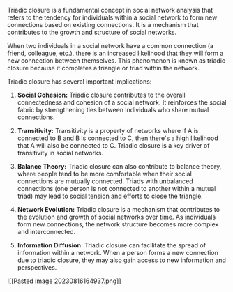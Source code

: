 Triadic closure is a fundamental concept in social network analysis that refers to the tendency for individuals within a social network to form new connections based on existing connections. It is a mechanism that contributes to the growth and structure of social networks.

When two individuals in a social network have a common connection (a friend, colleague, etc.), there is an increased likelihood that they will form a new connection between themselves. This phenomenon is known as triadic closure because it completes a triangle or triad within the network.

Triadic closure has several important implications:

1. **Social Cohesion:** Triadic closure contributes to the overall connectedness and cohesion of a social network. It reinforces the social fabric by strengthening ties between individuals who share mutual connections.
    
2. **Transitivity:** Transitivity is a property of networks where if A is connected to B and B is connected to C, then there's a high likelihood that A will also be connected to C. Triadic closure is a key driver of transitivity in social networks.
    
3. **Balance Theory:** Triadic closure can also contribute to balance theory, where people tend to be more comfortable when their social connections are mutually connected. Triads with unbalanced connections (one person is not connected to another within a mutual triad) may lead to social tension and efforts to close the triangle.
    
4. **Network Evolution:** Triadic closure is a mechanism that contributes to the evolution and growth of social networks over time. As individuals form new connections, the network structure becomes more complex and interconnected.
    
5. **Information Diffusion:** Triadic closure can facilitate the spread of information within a network. When a person forms a new connection due to triadic closure, they may also gain access to new information and perspectives.

![[Pasted image 20230816164937.png]]
